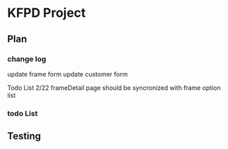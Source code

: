 # KFPD Project

## Plan

### change log
  update frame form 
  update customer form 
  
  Todo List 2/22
  frameDetail page should be syncronized with frame option list 
  
### todo List

## Testing

